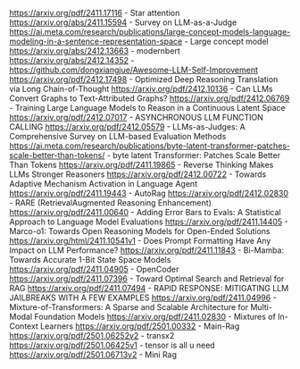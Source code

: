 https://arxiv.org/pdf/2411.17116 - Star attention
https://arxiv.org/abs/2411.15594 - Survey on LLM-as-a-Judge 
https://ai.meta.com/research/publications/large-concept-models-language-modeling-in-a-sentence-representation-space - Large concept model
https://arxiv.org/abs/2412.13663 - modernbert
https://arxiv.org/abs/2412.14352 - https://github.com/dongxiangjue/Awesome-LLM-Self-Improvement 
https://arxiv.org/pdf/2412.17498 - Optimized Deep Reasoning Translation via Long Chain-of-Thought
https://arxiv.org/pdf/2412.10136 - Can LLMs Convert Graphs to Text-Attributed Graphs?
https://arxiv.org/pdf/2412.06769 - Training Large Language Models to Reason in a Continuous Latent Space
https://arxiv.org/pdf/2412.07017 - ASYNCHRONOUS LLM FUNCTION CALLING
https://arxiv.org/pdf/2412.05579 - LLMs-as-Judges: A Comprehensive Survey on LLM-based Evaluation Methods
https://ai.meta.com/research/publications/byte-latent-transformer-patches-scale-better-than-tokens/ - byte latent Transformer: Patches Scale Better Than Tokens 
https://arxiv.org/pdf/2411.19865 - Reverse Thinking Makes LLMs Stronger Reasoners
https://arxiv.org/pdf/2412.00722 - Towards Adaptive Mechanism Activation in Language Agent
https://arxiv.org/pdf/2411.19443 - AutoRag
https://arxiv.org/pdf/2412.02830 - RARE (RetrievalAugmented Reasoning Enhancement)
https://arxiv.org/pdf/2411.00640 - Adding Error Bars to Evals: A Statistical Approach to Language Model Evaluations
https://arxiv.org/pdf/2411.14405 - Marco-o1: Towards Open Reasoning Models for Open-Ended Solutions
https://arxiv.org/html/2411.10541v1 - Does Prompt Formatting Have Any Impact on LLM Performance?
https://arxiv.org/pdf/2411.11843 - Bi-Mamba: Towards Accurate 1-Bit State Space Models
https://arxiv.org/pdf/2411.04905 - OpenCoder
https://arxiv.org/pdf/2411.07396 - Toward Optimal Search and Retrieval for RAG
https://arxiv.org/pdf/2411.07494 - RAPID RESPONSE: MITIGATING LLM JAILBREAKS WITH A FEW EXAMPLES
https://arxiv.org/pdf/2411.04996 - Mixture-of-Transformers: A Sparse and Scalable Architecture for Multi-Modal Foundation Models
https://arxiv.org/pdf/2411.02830 - Mixtures of In-Context Learners
https://arxiv.org/pdf/2501.00332 - Main-Rag
https://arxiv.org/pdf/2501.06252v2 - transx2
https://arxiv.org/pdf/2501.06425v1 - tensor is all u need
https://arxiv.org/pdf/2501.06713v2 - Mini Rag